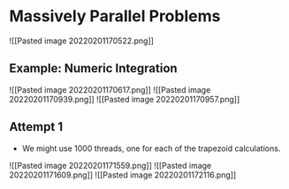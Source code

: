# Massively Parallel Problems

![[Pasted image 20220201170522.png]]

## Example: Numeric Integration
![[Pasted image 20220201170617.png]]
![[Pasted image 20220201170939.png]]
![[Pasted image 20220201170957.png]]
## Attempt 1
- We might use 1000 threads, one for each of the trapezoid calculations.

![[Pasted image 20220201171559.png]]
![[Pasted image 20220201171609.png]]
![[Pasted image 20220201172116.png]]